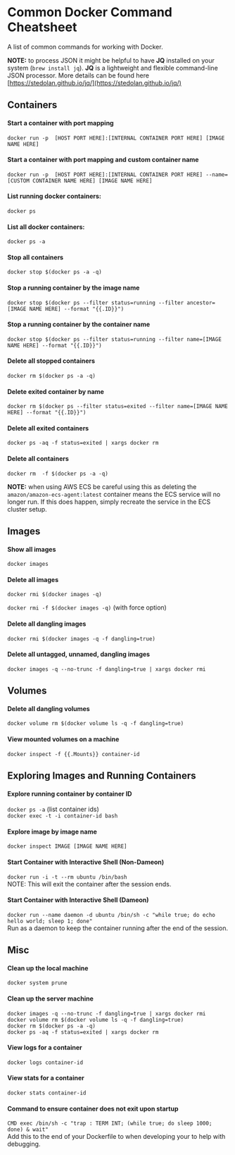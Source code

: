 # Common Docker Command Cheatsheet

A list of common commands for working with Docker. 

**NOTE:** to process JSON it might be helpful to have **JQ** installed on your system (`brew install jq`). **JQ** is a lightweight and flexible command-line JSON processor. More details can be found here [https://stedolan.github.io/jq/](https://stedolan.github.io/jq/)

## Containers

#### Start a container with port mapping

`docker run -p  [HOST PORT HERE]:[INTERNAL CONTAINER PORT HERE] [IMAGE NAME HERE]`

#### Start a container with port mapping and custom container name

`docker run -p  [HOST PORT HERE]:[INTERNAL CONTAINER PORT HERE] --name=[CUSTOM CONTAINER NAME HERE] [IMAGE NAME HERE]`

#### List running docker containers:

`docker ps`

#### List all docker containers:

`docker ps -a`

#### Stop all containers
`docker stop $(docker ps -a -q)`

#### Stop a running container by the image name

`docker stop $(docker ps --filter status=running --filter ancestor=[IMAGE NAME HERE] --format "{{.ID}}")`

#### Stop a running container by the container name

`docker stop $(docker ps --filter status=running --filter name=[IMAGE NAME HERE] --format "{{.ID}}")`

#### Delete all stopped containers
`docker rm $(docker ps -a -q)`

#### Delete exited container by name
`docker rm $(docker ps --filter status=exited --filter name=[IMAGE NAME HERE] --format "{{.ID}}")`

#### Delete all exited containers
`docker ps -aq -f status=exited | xargs docker rm`

#### Delete all containers
`docker rm  -f $(docker ps -a -q)`

**NOTE:** when using AWS ECS be careful using this as deleting the `amazon/amazon-ecs-agent:latest` 
container means the ECS service will no longer run. If this does happen, simply recreate the service 
in the ECS cluster setup.

## Images

#### Show all images
`docker images`

#### Delete all images
`docker rmi $(docker images -q)`

`docker rmi -f $(docker images -q)` (with force option)

#### Delete all dangling images
`docker rmi $(docker images -q -f dangling=true)`

#### Delete all untagged, unnamed, dangling images
`docker images -q --no-trunc -f dangling=true | xargs docker rmi`

## Volumes

#### Delete all dangling volumes
`docker volume rm $(docker volume ls -q -f dangling=true)`

#### View mounted volumes on a machine
`docker inspect -f {{.Mounts}} container-id`

## Exploring Images and Running Containers

#### Explore running container by container ID     
`docker ps -a` (list container ids)  
`docker exec -t -i container-id bash`

#### Explore image by image name
`docker inspect IMAGE [IMAGE NAME HERE]`

#### Start Container with Interactive Shell (Non-Dameon)
`docker run -i -t --rm ubuntu /bin/bash`  
NOTE: This will exit the container after the session ends.

#### Start Container with Interactive Shell (Dameon) 
`docker run --name daemon -d ubuntu /bin/sh -c "while true; do echo hello world; sleep 1; done"`  
Run as a daemon to keep the container running after the end of the session.

## Misc

#### Clean up the local machine
`docker system prune`

#### Clean up the server machine
```
docker images -q --no-trunc -f dangling=true | xargs docker rmi
docker volume rm $(docker volume ls -q -f dangling=true)
docker rm $(docker ps -a -q)
docker ps -aq -f status=exited | xargs docker rm
```

#### View logs for a container
`docker logs container-id`

#### View stats for a container
`docker stats container-id`

#### Command to ensure container does not exit upon startup
`CMD exec /bin/sh -c "trap : TERM INT; (while true; do sleep 1000; done) & wait"`  
Add this to the end of your Dockerfile to when developing your to help with debugging.
